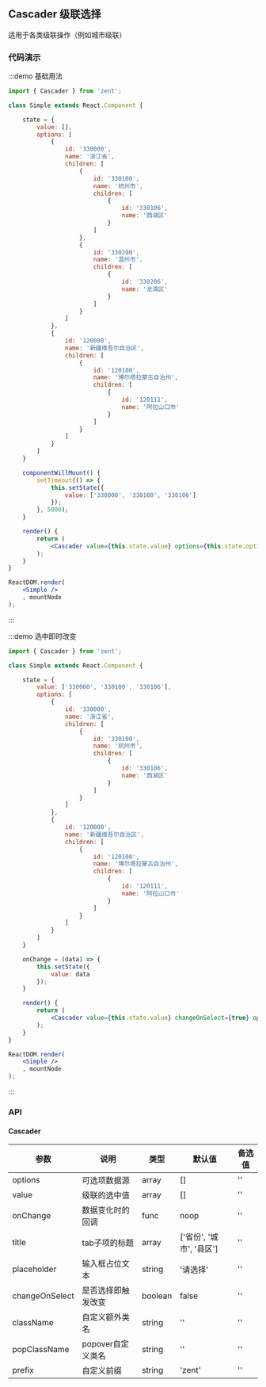 ## Cascader 级联选择

适用于各类级联操作（例如城市级联）

### 代码演示

:::demo 基础用法
```jsx
import { Cascader } from 'zent';

class Simple extends React.Component {

	state = {
		value: [],
		options: [
			{
				id: '330000',
				name: '浙江省',
				children: [
					{
						id: '330100',
						name: '杭州市',
						children: [
							{
								id: '330106',
								name: '西湖区'
							}
						]
					},
					{
						id: '330200',
						name: '温州市',
						children: [
							{
								id: '330206',
								name: '龙湾区'
							}
						]
					}
				]
			},
			{
				id: '120000',
				name: '新疆维吾尔自治区',
				children: [
					{
						id: '120100',
						name: '博尔塔拉蒙古自治州',
						children: [
							{
								id: '120111',
								name: '阿拉山口市'
							}
						]
					}
				]
			}
		]
	}

	componentWillMount() {
		setTimeout(() => {
			this.setState({
				value: ['330000', '330100', '330106']
			});	
		}, 5000);
	}

	render() {
		return (
			<Cascader value={this.state.value} options={this.state.options} />
		);
	}
}

ReactDOM.render(
	<Simple />
	, mountNode
);

```
:::

:::demo 选中即时改变
```jsx
import { Cascader } from 'zent';

class Simple extends React.Component {

	state = {
		value: ['330000', '330100', '330106'],
		options: [
			{
				id: '330000',
				name: '浙江省',
				children: [
					{
						id: '330100',
						name: '杭州市',
						children: [
							{
								id: '330106',
								name: '西湖区'
							}
						]
					}
				]
			},
			{
				id: '120000',
				name: '新疆维吾尔自治区',
				children: [
					{
						id: '120100',
						name: '博尔塔拉蒙古自治州',
						children: [
							{
								id: '120111',
								name: '阿拉山口市'
							}
						]
					}
				]
			}
		]
	}

	onChange = (data) => {
		this.setState({
			value: data
		});
	}

	render() {
		return (
			<Cascader value={this.state.value} changeOnSelect={true} options={this.state.options} onChange={this.onChange} />
		);
	}
}

ReactDOM.render(
	<Simple />
	, mountNode
);

```
:::

### API

#### Cascader

| 参数 | 说明 | 类型 | 默认值 | 备选值 |
|------|------|------|--------|--------|
| options | 可选项数据源 | array | [] | '' |
| value | 级联的选中值 | array | [] | '' |
| onChange | 数据变化时的回调 | func | noop | '' |
| title | tab子项的标题 | array | ['省份', '城市', '县区'] | '' |
| placeholder | 输入框占位文本 | string | '请选择' | '' |
| changeOnSelect | 是否选择即触发改变 | boolean | false | '' |
| className | 自定义额外类名 | string | '' | '' |
| popClassName | popover自定义类名 | string | '' | '' |
| prefix | 自定义前缀 | string | 'zent' | '' |


